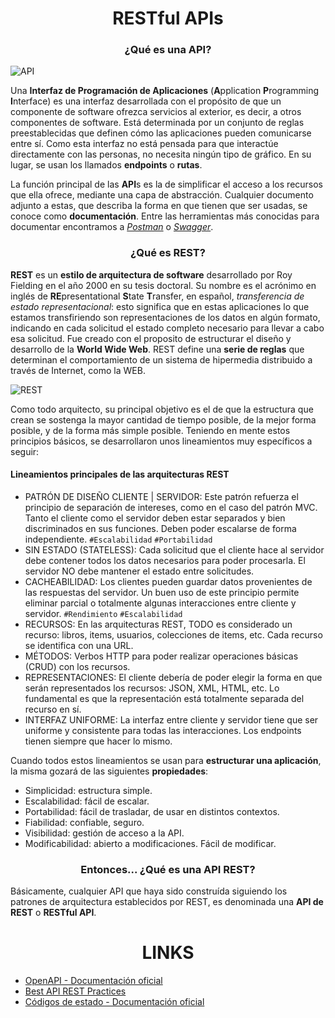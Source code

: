 <h1 align="center"> RESTful APIs </h1>
<h3 align="center"> ¿Qué es una API? </h3>

![API](https://res.cloudinary.com/practicaldev/image/fetch/s--DLateTam--/c_imagga_scale,f_auto,fl_progressive,h_420,q_66,w_1000/https://dev-to-uploads.s3.amazonaws.com/uploads/articles/zok42v209rer7ppancui.gif)

Una **Interfaz de Programación de Aplicaciones** (**A**pplication **P**rogramming **I**nterface) es una interfaz desarrollada con el propósito de que un componente de software ofrezca servicios al exterior, es decir, a otros componentes de software. Está determinada por un conjunto de reglas preestablecidas que definen cómo las aplicaciones pueden comunicarse entre sí.  Como esta interfaz no está pensada para que interactúe directamente con las personas, no necesita ningún tipo de gráfico. En su lugar, se usan los llamados **endpoints** o **rutas**.

La función principal de las **API**s es la de simplificar el acceso a los recursos que ella ofrece, mediante una capa de abstracción. Cualquier documento adjunto a estas, que describa la forma en que tienen que ser usadas, se conoce como **documentación**. Entre las herramientas más conocidas para documentar encontramos a [_Postman_](https://www.postman.com/) o [_Swagger_](https://swagger.io/).

<h3 align="center"> ¿Qué es REST? </h3>

**REST** es un **estilo de arquitectura de software** desarrollado por Roy Fielding en el año 2000 en su tesis doctoral. Su nombre es el acrónimo en inglés de **RE**presentational **S**tate **T**ransfer, en español, _transferencia de estado representacional_: esto significa que en estas aplicaciones lo que estamos transfiriendo son representaciones de los datos en algún formato, indicando en cada solicitud el estado completo necesario para llevar a cabo esa solicitud. Fue creado con el proposito de estructurar el diseño y desarrollo de la **World Wide Web**. REST define una **serie de reglas** que determinan el comportamiento de un sistema de hipermedia distribuido a través de Internet, como la WEB.

![REST](https://dossetenta.com/wp-content/uploads/2021/12/R6qFq3n.png)

Como todo arquitecto, su principal objetivo es el de que la estructura que crean se sostenga la mayor cantidad de tiempo posible, de la mejor forma posible, y de la forma más simple posible. Teniendo en mente estos principios básicos, se desarrollaron unos lineamientos muy específicos a seguir:

#### Lineamientos principales de las arquitecturas REST

-   PATRÓN DE DISEÑO CLIENTE | SERVIDOR: Este patrón refuerza el principio de separación de intereses, como en el caso del patrón MVC. Tanto el cliente como el servidor deben estar separados y bien discriminados en sus funciones. Deben poder escalarse de forma independiente. `#Escalabilidad` `#Portabilidad`
-   SIN ESTADO (STATELESS): Cada solicitud que el cliente hace al servidor debe contener todos los datos necesarios para poder procesarla. El servidor NO debe mantener el estado entre solicitudes.
-   CACHEABILIDAD: Los clientes pueden guardar datos provenientes de las respuestas del servidor. Un buen uso de este principio permite eliminar parcial o totalmente algunas interacciones entre cliente y servidor. `#Rendimiento` `#Escalabilidad`
-   RECURSOS: En las arquitecturas REST, TODO es considerado un recurso: libros, items, usuarios, colecciones de items, etc. Cada recurso se identifica con una URL.
-   MÉTODOS: Verbos HTTP para poder realizar operaciones básicas (CRUD) con los recursos.
-   REPRESENTACIONES: El cliente debería de poder elegir la forma en que serán representados los recursos: JSON, XML, HTML, etc. Lo fundamental es que la representación está totalmente separada del recurso en sí.
-   INTERFAZ UNIFORME: La interfaz entre cliente y servidor tiene que ser uniforme y consistente para todas las interacciones. Los endpoints tienen siempre que hacer lo mismo.

Cuando todos estos lineamientos se usan para **estructurar una aplicación**, la misma gozará de las siguientes **propiedades**:

-   Simplicidad: estructura simple.
-   Escalabilidad: fácil de escalar.
-   Portabilidad: fácil de trasladar, de usar en distintos contextos.
-   Fiabilidad: confiable, seguro.
-   Visibilidad: gestión de acceso a la API.
-   Modificabilidad: abierto a modificaciones. Fácil de modificar.

<h3 align="center"> Entonces... ¿Qué es una API REST? </h3>

Básicamente, cualquier API que haya sido construída siguiendo los patrones de arquitectura establecidos por REST, es denominada una **API de REST** o **RESTful API**.

<h1 align="center"> LINKS </h1>

-   [OpenAPI - Documentación oficial](https://github.com/OAI/OpenAPI-Specification/blob/main/versions/3.0.2.md)
-   [Best API REST Practices](https://stackoverflow.blog/2020/03/02/best-practices-for-rest-api-design/)
-   [Códigos de estado - Documentación oficial](https://datatracker.ietf.org/doc/html/rfc7231)
